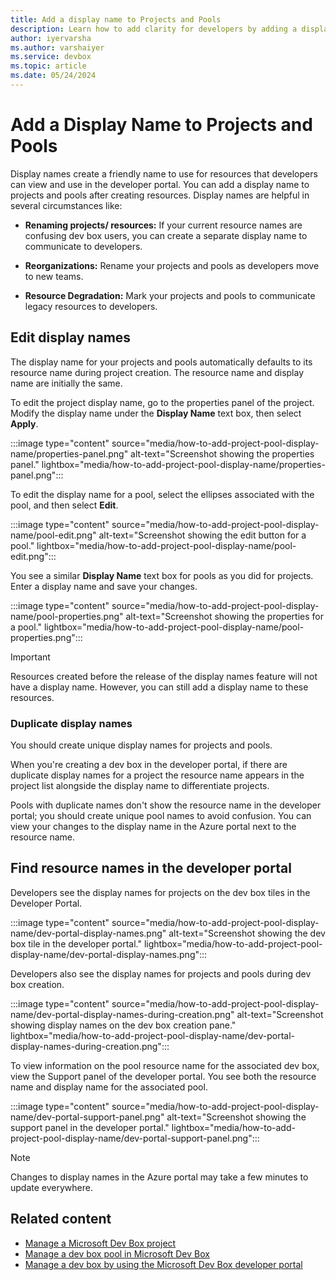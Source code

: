 ```yaml
---
title: Add a display name to Projects and Pools
description: Learn how to add clarity for developers by adding a display name to Projects and Pools to rename resources.
author: iyervarsha
ms.author: varshaiyer
ms.service: devbox
ms.topic: article
ms.date: 05/24/2024
---
```


# Add a Display Name to Projects and Pools

Display names create a friendly name to use for resources that developers can view and use in the developer portal. You can add a display name to projects and pools after creating resources. Display names are helpful in several circumstances like:  

- **Renaming projects/ resources:** If your current resource names are confusing dev box users, you can create a separate display name to communicate to developers.

- **Reorganizations:** Rename your projects and pools as developers move to new teams.  

- **Resource Degradation:** Mark your projects and pools to communicate legacy resources to developers. 
 
## Edit display names 

The display name for your projects and pools automatically defaults to its resource name during project creation. The resource name and display name are initially the same.  

To edit the project display name, go to the properties panel of the project. Modify the display name under the **Display Name** text box, then select **Apply**.

:::image type="content" source="media/how-to-add-project-pool-display-name/properties-panel.png" alt-text="Screenshot showing the properties panel." lightbox="media/how-to-add-project-pool-display-name/properties-panel.png":::  

To edit the display name for a pool, select the ellipses associated with the pool, and then select **Edit**.  

:::image type="content" source="media/how-to-add-project-pool-display-name/pool-edit.png" alt-text="Screenshot showing the edit button for a pool." lightbox="media/how-to-add-project-pool-display-name/pool-edit.png":::

You  see a similar **Display Name** text box for pools as you did for projects. Enter a display name and save your changes.  

:::image type="content" source="media/how-to-add-project-pool-display-name/pool-properties.png" alt-text="Screenshot showing the properties for a pool." lightbox="media/how-to-add-project-pool-display-name/pool-properties.png":::

> [!Important]
> Resources created before the release of the display names feature will not have a display name. However, you can still add a display name to these resources. 

### Duplicate display names

You should create unique display names for projects and pools. 

When you're creating a dev box in the developer portal, if there are duplicate display names for a project the resource name appears in the project list alongside the display name to differentiate projects.

Pools with duplicate names don't show the resource name in the developer portal; you should create unique pool names to avoid confusion. You can view your changes to the display name in the Azure portal next to the resource name.  

## Find resource names in the developer portal 

Developers see the display names for projects on the dev box tiles in the Developer Portal. 

:::image type="content" source="media/how-to-add-project-pool-display-name/dev-portal-display-names.png" alt-text="Screenshot showing the dev box tile in the developer portal." lightbox="media/how-to-add-project-pool-display-name/dev-portal-display-names.png":::

Developers also see the display names for projects and pools during dev box creation. 

:::image type="content" source="media/how-to-add-project-pool-display-name/dev-portal-display-names-during-creation.png" alt-text="Screenshot showing display names on the dev box creation pane." lightbox="media/how-to-add-project-pool-display-name/dev-portal-display-names-during-creation.png":::

To view information on the pool resource name for the associated dev box, view the Support panel of the developer portal. You  see both the resource name and display name for the associated pool. 

:::image type="content" source="media/how-to-add-project-pool-display-name/dev-portal-support-panel.png" alt-text="Screenshot showing the support panel in the developer portal." lightbox="media/how-to-add-project-pool-display-name/dev-portal-support-panel.png":::

> [!Note]
> Changes to display names in the Azure portal may take a few minutes to update everywhere.

## Related content
- [Manage a Microsoft Dev Box project](how-to-manage-dev-box-projects.md)
- [Manage a dev box pool in Microsoft Dev Box](how-to-manage-dev-box-pools.md)
- [Manage a dev box by using the Microsoft Dev Box developer portal](how-to-create-dev-boxes-developer-portal.md)